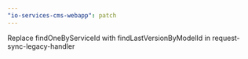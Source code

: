 ```yaml
---
"io-services-cms-webapp": patch
---
```


Replace findOneByServiceId with findLastVersionByModelId in request-sync-legacy-handler
